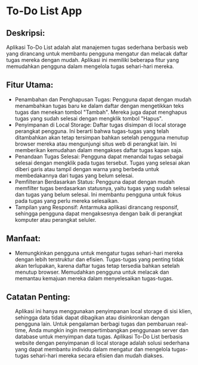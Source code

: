 # To-Do List App

## Deskripsi:

Aplikasi To-Do List adalah alat manajemen tugas sederhana berbasis web yang dirancang untuk membantu pengguna mengatur dan melacak daftar tugas mereka dengan mudah. Aplikasi ini memiliki beberapa fitur yang memudahkan pengguna dalam mengelola tugas sehari-hari mereka.

## Fitur Utama:

<ul>
<li>
Penambahan dan Penghapusan Tugas: Pengguna dapat dengan mudah menambahkan tugas baru ke dalam daftar dengan mengetikkan teks tugas dan menekan tombol "Tambah". Mereka juga dapat menghapus tugas yang sudah selesai dengan mengklik tombol "Hapus".
</li>

<li>
Penyimpanan di Local Storage: Daftar tugas disimpan di local storage perangkat pengguna. Ini berarti bahwa tugas-tugas yang telah ditambahkan akan tetap tersimpan bahkan setelah pengguna menutup browser mereka atau mengunjungi situs web di perangkat lain. Ini memberikan kemudahan dalam mengakses daftar tugas kapan saja.
</li>

<li>
Penandaan Tugas Selesai: Pengguna dapat menandai tugas sebagai selesai dengan mengklik pada tugas tersebut. Tugas yang selesai akan diberi garis atau tampil dengan warna yang berbeda untuk membedakannya dari tugas yang belum selesai.
</li>

<li>
Pemfilteran Berdasarkan Status: Pengguna dapat dengan mudah memfilter tugas berdasarkan statusnya, yaitu tugas yang sudah selesai dan tugas yang belum selesai. Ini membantu pengguna untuk fokus pada tugas yang perlu mereka selesaikan.
</li>

<li>
Tampilan yang Responsif: Antarmuka aplikasi dirancang responsif, sehingga pengguna dapat mengaksesnya dengan baik di perangkat komputer atau perangkat seluler.
</li>

</ul>

## Manfaat:

<ul>
<li>
Memungkinkan pengguna untuk mengatur tugas sehari-hari mereka dengan lebih terstruktur dan efisien.
Tugas-tugas yang penting tidak akan terlupakan, karena daftar tugas tetap tersedia bahkan setelah menutup browser.
Memudahkan pengguna untuk melacak dan memantau kemajuan mereka dalam menyelesaikan tugas-tugas.
</ul>

## Catatan Penting:

<ul>
Aplikasi ini hanya menggunakan penyimpanan local storage di sisi klien, sehingga data tidak dapat dibagikan atau disinkronkan dengan pengguna lain.
Untuk pengalaman berbagi tugas dan pembaruan real-time, Anda mungkin ingin mempertimbangkan penggunaan server dan database untuk menyimpan data tugas.
Aplikasi To-Do List berbasis website dengan penyimpanan di local storage adalah solusi sederhana yang dapat membantu individu dalam mengatur dan mengelola tugas-tugas sehari-hari mereka secara efisien dan mudah diakses.
</ul>
